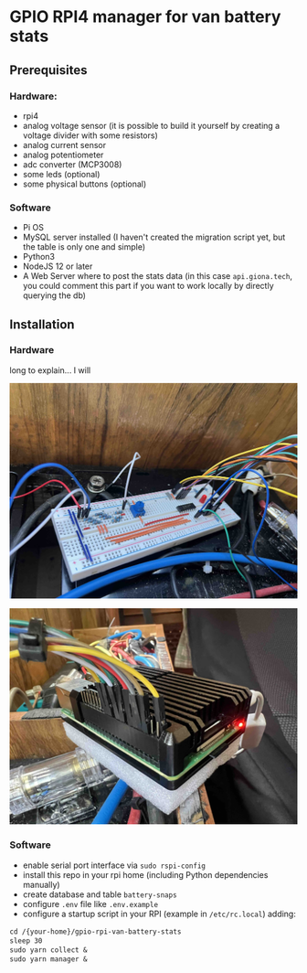 # GPIO RPI4 manager for van battery stats

## Prerequisites

### Hardware:

- rpi4
- analog voltage sensor (it is possible to build it yourself by creating a voltage divider with some resistors)
- analog current sensor
- analog potentiometer
- adc converter (MCP3008)
- some leds (optional)
- some physical buttons (optional)

### Software

- Pi OS
- MySQL server installed (I haven't created the migration script yet, but the table is only one and simple)
- Python3
- NodeJS 12 or later
- A Web Server where to post the stats data (in this case `api.giona.tech`, you could comment this part if you want to work locally by directly querying the db)

## Installation

### Hardware

long to explain... I will

![breadboard connections](res/breadboard.jpg)

![rpi4 connections](res/rpi4.jpg)

### Software

- enable serial port interface via `sudo rspi-config`
- install this repo in your rpi home (including Python dependencies manually)
- create database and table `battery-snaps`
- configure `.env` file like `.env.example`
- configure a startup script in your RPI (example in `/etc/rc.local`) adding:

```
cd /{your-home}/gpio-rpi-van-battery-stats
sleep 30
sudo yarn collect &
sudo yarn manager &
```
